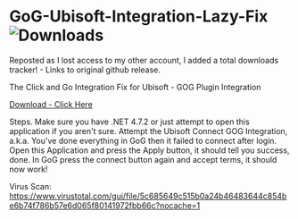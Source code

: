 # GoG-Ubisoft-Integration-Lazy-Fix ![Downloads](https://img.shields.io/github/downloads/Partakith/goglazyintegrationubisoft/total.svg)
Reposted as I lost access to my other account, I added a total downloads tracker! - Links to original github release.

The Click and Go Integration Fix for Ubisoft - GOG Plugin Integration

[Download - Click Here](https://github.com/Partakith/goglazyintegrationubisoft/releases/tag/gog%2Cgalaxy%2Cplugin%2Clazyfix%2Cubisoft)

Steps. Make sure you have .NET 4.7.2 or just attempt to open this application if you aren't sure. Attempt the Ubisoft Connect GOG Integration, a.k.a. You've done everything in GoG then it failed to connect after login. Open this Application and press the Apply button, it should tell you success, done. In GoG press the connect button again and accept terms, it should now work!

Virus Scan: https://www.virustotal.com/gui/file/5c685649c515b0a24b46483644c854be6b74f786b57e6d065f80141972fbb66c?nocache=1

